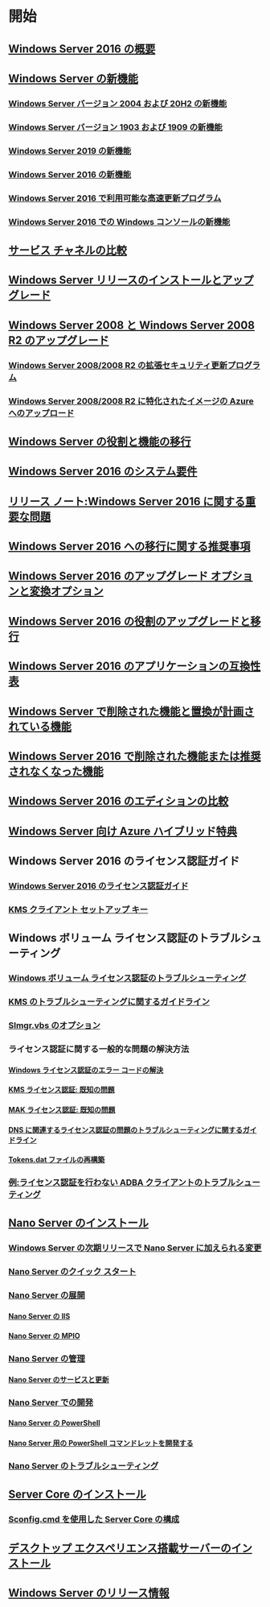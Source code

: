 # 開始
## [Windows Server 2016 の概要](Server-Basics.md)
## [Windows Server の新機能](whats-new-in-windows-server.md)
### [Windows Server バージョン 2004 および 20H2 の新機能](whats-new-in-windows-server-2004.md)
### [Windows Server バージョン 1903 および 1909 の新機能](..\get-started-19\whats-new-in-windows-server-1903-1909.md)
### [Windows Server 2019 の新機能](../get-started-19/whats-new-19.md)
### [Windows Server 2016 の新機能](whats-new-in-windows-server-2016.md)
### [Windows Server 2016 で利用可能な高速更新プログラム](express-updates.md)
### [Windows Server 2016 での Windows コンソールの新機能](whats-new-in-console.md)
## [サービス チャネルの比較](..\get-started-19\servicing-channels-19.md)
## [Windows Server リリースのインストールとアップグレード](Installation-and-Upgrade.md)
## [Windows Server 2008 と Windows Server 2008 R2 のアップグレード](modernize-windows-server-2008.md)
### [Windows Server 2008/2008 R2 の拡張セキュリティ更新プログラム](extended-security-updates.md)
### [Windows Server 2008/2008 R2 に特化されたイメージの Azure へのアップロード](uploading-specialized-WS08-image-to-azure.md)
## [Windows Server の役割と機能の移行](Migrate-Roles-and-Features.md)
## [Windows Server 2016 のシステム要件](System-Requirements.md)
## [リリース ノート:Windows Server 2016 に関する重要な問題](Windows-Server-2016-GA-Release-Notes.md)
## [Windows Server 2016 への移行に関する推奨事項](Recommendations-moving-to-Server2016.md)
## [Windows Server 2016 のアップグレード オプションと変換オプション](Supported-Upgrade-paths.md)
## [Windows Server 2016 の役割のアップグレードと移行](Server-Role-Upgradeability-Table.md)
## [Windows Server 2016 のアプリケーションの互換性表](Server-Application-compatibility.md)
## [Windows Server で削除された機能と置換が計画されている機能](../get-started-19/removed-features.md)
## [Windows Server 2016 で削除された機能または推奨されなくなった機能](Deprecated-Features.md)
## [Windows Server 2016 のエディションの比較](2016-Edition-Comparison.md)
## [Windows Server 向け Azure ハイブリッド特典](azure-hybrid-benefit.md)
## Windows Server 2016 のライセンス認証ガイド
### [Windows Server 2016 のライセンス認証ガイド](Server-2016-activation.md)
### [KMS クライアント セットアップ キー](KMSclientkeys.md)
## Windows ボリューム ライセンス認証のトラブルシューティング
### [Windows ボリューム ライセンス認証のトラブルシューティング](activation-troubleshooting-guide.md)
### [KMS のトラブルシューティングに関するガイドライン](activation-troubleshoot-kms-general.md)
### [Slmgr.vbs のオプション](activation-slmgr-vbs-options.md)
### ライセンス認証に関する一般的な問題の解決方法
#### [Windows ライセンス認証のエラー コードの解決](activation-error-codes.md)
#### [KMS ライセンス認証: 既知の問題](activation-troubleshoot-KMS-issues.md)
#### [MAK ライセンス認証: 既知の問題](activation-troubleshoot-MAK-issues.md)
#### [DNS に関連するライセンス認証の問題のトラブルシューティングに関するガイドライン](common-troubleshooting-procedures-kms-dns.md)
#### [Tokens.dat ファイルの再構築](activation-rebuild-tokens-dat-file.md)
### [例:ライセンス認証を行わない ADBA クライアントのトラブルシューティング](activation-troubleshoot-adba-clients.md)
## [Nano Server のインストール](Getting-started-with-Nano-Server.md)
### [Windows Server の次期リリースで Nano Server に加えられる変更](nano-in-semi-annual-channel.md)
### [Nano Server のクイック スタート](Nano-Server-Quick-start.md)
### [Nano Server の展開](Deploy-Nano-Server.md)
#### [Nano Server の IIS](IIS-on-Nano-Server.md)
#### [Nano Server の MPIO](MPIO-on-Nano-Server.md)
### [Nano Server の管理](Manage-Nano-Server.md)
#### [Nano Server のサービスと更新](Update-Nano-Server.md)
### [Nano Server での開発](Developing-on-Nano-Server.md)
#### [Nano Server の PowerShell](powershell-on-Nano-Server.md)
#### [Nano Server 用の PowerShell コマンドレットを開発する](Developing-powershell-Cmdlets-for-Nano-Server.md)
### [Nano Server のトラブルシューティング](Troubleshooting-Nano-Server.md)
## [Server Core のインストール](Getting-started-with-Server-Core.md)
### [Sconfig.cmd を使用した Server Core の構成](Sconfig-on-WS2016.md)
## [デスクトップ エクスペリエンス搭載サーバーのインストール](Getting-started-with-Server-with-Desktop-Experience.md)
## [Windows Server のリリース情報](windows-server-release-info.md)
